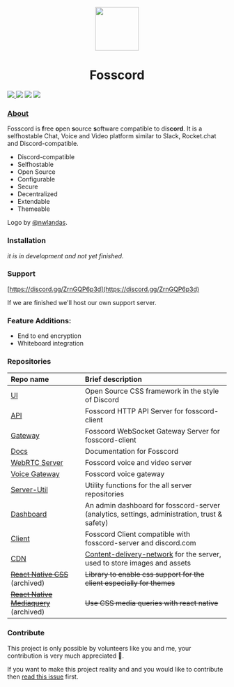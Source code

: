 <p align="center">
  <img width="100" src="https://raw.githubusercontent.com/fosscord/fosscord/master/assets/logo_big_transparent.png" />
</p>
<h1 align="center">Fosscord</h1>

<p>
   <a href="https://discord.gg/ZrnGQP6p3d">
    <img src="https://img.shields.io/discord/806142446094385153?color=7489d5&logo=discord&logoColor=ffffff" />
  </a>
  <img src="https://img.shields.io/static/v1?label=Status&message=Development&color=blue">
  <a title="Crowdin" target="_blank" href="https://translate.fosscord.com/"><img src="https://badges.crowdin.net/fosscord/localized.svg"></a>
  <a href="https://opencollective.com/fosscord">
    <img src="https://opencollective.com/fosscord/tiers/badge.svg">
  </a>
</p>

### [About](https://docs.fosscord.com/)

Fosscord is **f**ree **o**pen **s**ource **s**oftware compatible to dis**cord**. It is a selfhostable Chat, Voice and Video platform similar to Slack, Rocket.chat and Discord-compatible.

* Discord-compatible
* Selfhostable
* Open Source
* Configurable
* Secure
* Decentralized
* Extendable
* Themeable

Logo by [@nwlandas](https://twitter.com/nwlandas).

### Installation

_it is in development and not yet finished._

### Support

[https://discord.gg/ZrnGQP6p3d](https://discord.gg/ZrnGQP6p3d)

If we are finished we'll host our own support server.

### Feature Additions:
* End to end encryption
* Whiteboard integration

### Repositories

| Repo name | Brief description |
| :--- | :--- |
| [UI](https://github.com/fosscord/fosscord-ui) | Open Source CSS framework in the style of Discord |
| [API](https://github.com/fosscord/fosscord-API) | Fosscord HTTP API Server for fosscord-client |
| [Gateway](https://github.com/fosscord/fosscord-gateway) | Fosscord WebSocket Gateway Server for fosscord-client |
  [Docs](https://github.com/fosscord/fosscord-docs) | Documentation for Fosscord |
| [WebRTC Server](https://github.com/fosscord/fosscord-rtc) | Fosscord voice and video server |
| [Voice Gateway](https://github.com/fosscord/fosscord-voice-gateway) | Fosscord voice gateway |
| [Server-Util](https://github.com/fosscord/fosscord-server-util) | Utility functions for the all server repositories |
| [Dashboard](https://github.com/fosscord/fosscord-dashboard) | An admin dashboard for fosscord-server \(analytics, settings, administration, trust & safety\) |
| [Client](https://github.com/fosscord/fosscord-client) | Fosscord Client compatible with fosscord-server and discord.com |
| [CDN](https://github.com/fosscord/fosscord-cdn) | [Content-delivery-network](https://www.cloudflare.com/learning/cdn/what-is-a-cdn/) for the server, used to store images and assets |
| [~~React Native CSS~~](https://github.com/fosscord/react-native-withcss) \(archived\) | ~~Library to enable css support for the client especially for themes~~ |
| [~~React Native Mediaquery~~](https://github.com/fosscord/css-mediaquery) \(archived\) | ~~Use CSS media queries with react native~~ |

### Contribute

This project is only possible by volunteers like you and me, your contribution is very much appreciated 🥺.

If you want to make this project reality and and you would like to contribute then [read this issue](https://github.com/fosscord/fosscord/issues/10) first.

